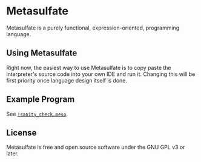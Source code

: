 # Metasulfate

Metasulfate is a purely functional, expression-oriented, programming language.

## Using Metasulfate

Right now, the easiest way to use Metasulfate is to copy paste the interpreter's source code
into your own IDE and run it. Changing this will be first priority once language design itself is done.

## Example Program

See [`!sanity_check.meso`](https://github.com/Iraxon/metasulfate/blob/main/!sanity_check.meso).

## License

Metasulfate is free and open source software under the GNU GPL v3 or later.
